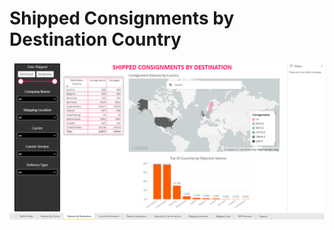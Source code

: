 # Shipped Consignments by Destination Country

![Shipped Consignments by Destination Country](../images/reports/by-country.png)